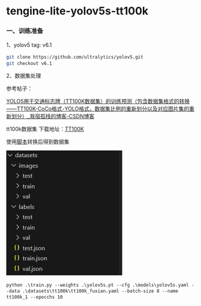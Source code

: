 # tengine-lite-yolov5s-tt100k



### 一、训练准备

1、yolov5 tag: v6.1

```sh
git clone https://github.com/ultralytics/yolov5.git
git checkout v6.1
```

2、数据集处理

参考帖子：

[YOLO5用于交通标志牌（TT100K数据集）的训练预测（包含数据集格式的转换——TT100K-CoCo格式-YOLO格式，数据集比例的重新划分以及对应图片集的重新划分）_我宿孤栈的博客-CSDN博客](https://blog.csdn.net/qq_37346140/article/details/127122818?spm=1001.2014.3001.5501)

tt100k数据集  下载地址：[TT100K](http://cg.cs.tsinghua.edu.cn/traffic-sign/data_model_code/data.zip)

使用[脚本](./data_preprocess.py)转换后得到数据集

![image-20230802191844345](assets/image-20230802191844345.png)

```
python .\train.py --weights .\yolov5s.pt --cfg .\models\yolov5s.yaml --data .\datasets\tt100k\tt100k_fuxian.yaml --batch-size 8 --name tt100k_1 --epocchs 10
```

